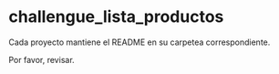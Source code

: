 # challengue_lista_productos

Cada proyecto mantiene el README en su carpetea correspondiente.

Por favor, revisar.
